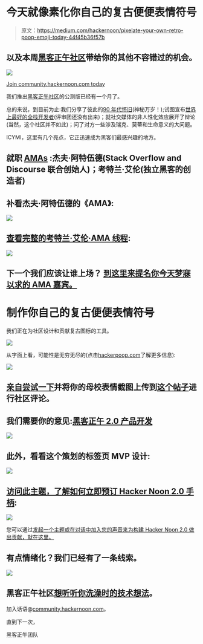 # 今天就像素化你自己的复古便便表情符号

> 原文：<https://medium.com/hackernoon/pixelate-your-own-retro-poop-emoji-today-44f45b36f57b>

## 以及本周[黑客正午社区](https://community.hackernoon.com/)带给你的其他不容错过的机会。

![](img/62e030d5b101d542c546ce4ef9a5095c.png)

[Join community.hackernoon.com today](https://community.hackernoon.com)

我们推出[黑客正午社区](https://community.hackernoon.com)的公测版已经有一个月了。

总的来说，到目前为止:我们分享了彼此的[90 年代怀旧](https://community.hackernoon.com/t/what-relic-of-the-oldish-internet-tech-world-do-you-miss/2035)(神秘万岁！);试图宣布[世界上最好的全栈开发者](https://community.hackernoon.com/t/who-is-the-best-full-stack-developer/1562)(评审团还没有出来)；就社交媒体的非人性化效应展开了辩论(当然，这个社区并不如此)；问了对方一些涉及瑞克、莫蒂和生命意义的大问题。

ICYMI，这里有几个亮点，它正迅速成为黑客们最感兴趣的地方。

## 就职 [AMAs](https://community.hackernoon.com/t/i-am-jeff-atwood-codinghorror-co-founder-of-stack-overflow-and-discourse-ask-me-anything-4-8-noon-pst/1800) :杰夫·阿特伍德(Stack Overflow and Discourse 联合创始人)；考特兰·艾伦(独立黑客的创造者)

## 补看杰夫·阿特伍德的《AMA》:

![](img/5e771c4fd529fb25a1082605963b7bf0.png)

## [查看完整的考特兰·艾伦·AMA 线程](https://community.hackernoon.com/t/im-courtland-allen-creator-of-indie-hackers-ask-me-anything-thu-apr-18-noon-pst/1945/14):

![](img/57536291f5bb9e9944f28e7f2687e015.png)

## 下一个我们应该让谁上场？ [**到这里来提名你今天梦寐以求的 AMA 嘉宾。**](https://community.hackernoon.com/t/ama-signup-nomination-thread/1101/3)

# 制作你自己的复古便便表情符号

我们正在为社区设计和贡献复古图标的工具。

![](img/9eb51572152bd9e9bde952dd6d86463b.png)

从字面上看，可能性是无穷无尽的(点击[hackerpoop.com](http://hackerpoop.com)了解更多信息):

![](img/5d1f1cd5b6b92373a1629075f13069d9.png)

## [亲自尝试一下](https://ywq107vywv.codesandbox.io/)并将你的母校表情截图上传到[这个帖子](https://community.hackernoon.com/t/hacker-noon-emoji-maker/536)进行社区评论。

## 我们需要你的意见:[黑客正午 2.0 产品开发](https://community.hackernoon.com/c/product)

[![](img/8f69887496c136e627cf114086ce0b5b.png)](https://community.hackernoon.com/c/product)

## 此外，看看这个策划的标签页 MVP 设计:

![](img/9c0bdecd582482530250634e5e8551bd.png)

## [访问此主题，了解如何立即预订 Hacker Noon 2.0 手柄](https://community.hackernoon.com/t/announcing-sso-for-the-hacker-noon-community/1225):

![](img/df5c9f550ff4cf40c6c8c7dcdc1cd4a3.png)

您可以通过[发起一个主题或在对话中加入您的声音来为构建 Hacker Noon 2.0 做出贡献，就在这里。](https://community.hackernoon.com/c/product)

## 有点情绪化？我们已经有了一条线索。

[![](img/ba5a06d0599c6fbb26a812b0e9561c8d.png)](https://community.hackernoon.com/t/about-the-random-category/89)

## 黑客正午社区[想听听你洗澡时的技术想法](https://community.hackernoon.com/t/about-the-random-category/89)。

加入话语@[community.hackernoon.com](http://community.hackernoon.com)。

直到下一次，

黑客正午团队